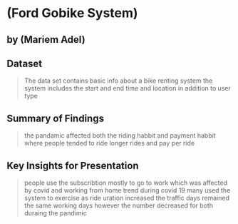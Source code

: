 # (Ford Gobike System)
## by (Mariem Adel)


## Dataset

> The data set contains basic info about a bike renting system the system includes the start and end time and location in addition to user type 

## Summary of Findings

> the pandamic affected both the riding habbit and payment habbit 
where people tended to ride longer rides and pay per ride 

## Key Insights for Presentation

> people use the subscribtion mostly to go to work which was affected by covid and working from home trend
> during covid 19 many used the system to exercise as ride uration increased 
>the traffic days remained the same working days however the number decreased for both duraing the pandimic